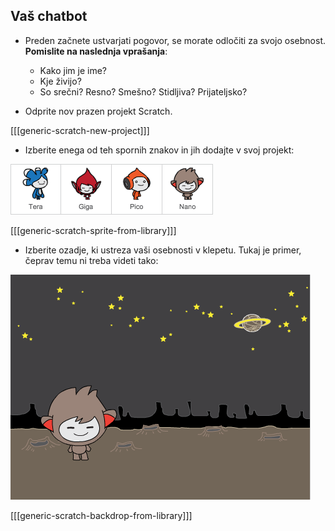 ## Vaš chatbot

+ Preden začnete ustvarjati pogovor, se morate odločiti za svojo osebnost. **Pomislite na naslednja vprašanja**:
    
    + Kako jim je ime?
    + Kje živijo?
    + So srečni? Resno? Smešno? Stidljiva? Prijateljsko?

+ Odprite nov prazen projekt Scratch.

[[[generic-scratch-new-project]]]

+ Izberite enega od teh spornih znakov in jih dodajte v svoj projekt:

![Izberite znak](images/chatbot-characters.png)

[[[generic-scratch-sprite-from-library]]]

+ Izberite ozadje, ki ustreza vaši osebnosti v klepetu. Tukaj je primer, čeprav temu ni treba videti tako:

![Izberite ozadje](images/chatbot-backdrop.png)

[[[generic-scratch-backdrop-from-library]]]